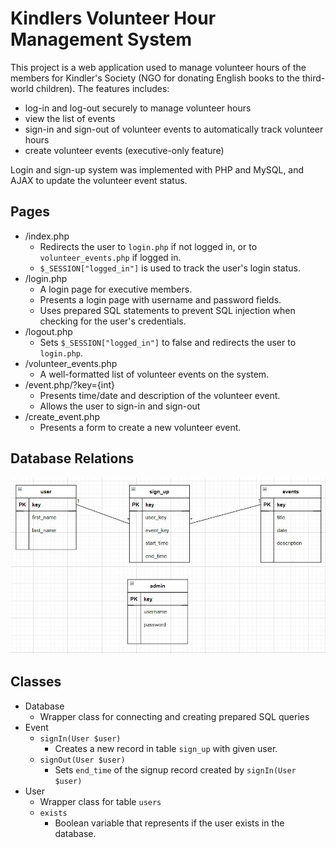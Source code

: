 # Kindlers Volunteer Hour Management System

This project is a web application used to manage volunteer hours of the members for Kindler's Society (NGO for donating English books to the third-world children). The features includes:
* log-in and log-out securely to manage volunteer hours
* view the list of events 
* sign-in and sign-out of volunteer events to automatically track volunteer hours
* create volunteer events (executive-only feature)

Login and sign-up system was implemented with PHP and MySQL, and AJAX to update the volunteer event status.

## Pages

* /index.php
  * Redirects the user to `login.php` if not logged in, or to `volunteer_events.php` if logged in.
  * `$_SESSION["logged_in"]` is used to track the user's login status.
* /login.php
  * A login page for executive members.
  * Presents a login page with username and password fields.
  * Uses prepared SQL statements to prevent SQL injection when checking for the user's credentials.
* /logout.php
  * Sets `$_SESSION["logged_in"]` to false and redirects the user to `login.php`.
* /volunteer_events.php
  * A well-formatted list of volunteer events on the system.
* /event.php/?key={int}
  * Presents time/date and description of the volunteer event.
  * Allows the user to sign-in and sign-out
* /create_event.php
  * Presents a form to create a new volunteer event.

## Database Relations

![Database Relations Diagram](https://github.com/dkkim6200/Kindlers/raw/master/imgs/db-diagram.JPG)

## Classes
* Database
  * Wrapper class for connecting and creating prepared SQL queries
* Event
  * `signIn(User $user)`
    * Creates a new record in table `sign_up` with given user.
  * `signOut(User $user)`
    * Sets `end_time` of the signup record created by `signIn(User $user)`
* User
  * Wrapper class for table `users`
  * `exists`
    * Boolean variable that represents if the user exists in the database.
